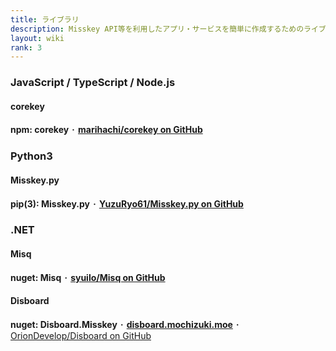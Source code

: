 ```yaml
---
title: ライブラリ
description: Misskey API等を利用したアプリ・サービスを簡単に作成するためのライブラリ一覧。
layout: wiki
rank: 3
---
```

### JavaScript / TypeScript / Node.js
#### corekey
**npm: corekey** ･ **[marihachi/corekey on GitHub](https://github.com/marihachi/corekey)**

### Python3
#### Misskey.py
**pip(3): Misskey.py** ･ **[YuzuRyo61/Misskey.py on GitHub](https://github.com/YuzuRyo61/Misskey.py)**

### .NET
#### Misq
**nuget: Misq** ･ **[syuilo/Misq on GitHub](https://github.com/syuilo/Misq/)**

#### Disboard
**nuget: Disboard.Misskey** ･ **[disboard.mochizuki.moe](https://disboard.mochizuki.moe)** ･ [OrionDevelop/Disboard on GitHub](https://github.com/OrionDevelop/Disboard)
